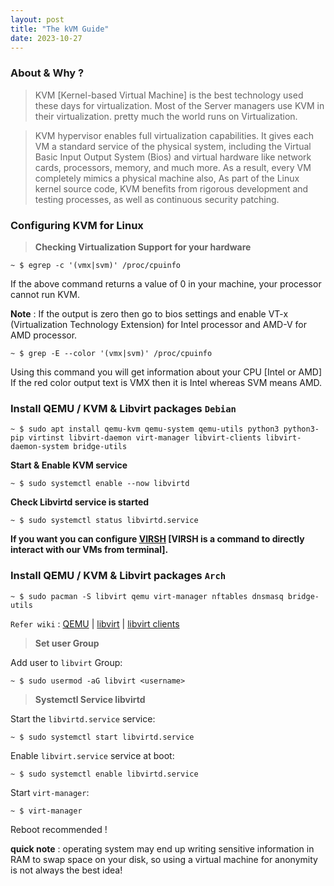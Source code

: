 ```yaml
---
layout: post
title: "The kVM Guide"
date: 2023-10-27
---
```


### **About & Why ?**

> KVM [Kernel-based Virtual Machine] is the best technology used these days for virtualization. Most of the 
Server managers use KVM in their virtualization. pretty much the world runs on Virtualization.

> KVM hypervisor enables full virtualization capabilities. It gives each VM a standard service of 
the physical system, including the Virtual Basic Input Output System (Bios) and virtual hardware 
like network cards, processors, memory, and much more. As a result, every VM completely mimics a 
physical machine also, As part of the Linux kernel source code, KVM benefits from rigorous 
development and testing processes, as well as continuous security patching. 

### **Configuring KVM for Linux**

>**Checking Virtualization Support for your hardware**


``` term
~ $ egrep -c '(vmx|svm)' /proc/cpuinfo
```
If the above command returns a value of 0 in your machine, your processor cannot run KVM.

**Note** : If the output is zero then go to bios settings and enable VT-x (Virtualization Technology Extension) for Intel processor and AMD-V for AMD processor.

``` term
~ $ grep -E --color '(vmx|svm)' /proc/cpuinfo
```
Using this command you will get information about your CPU [Intel or AMD] If the red color output text is VMX then it 
is Intel whereas SVM means AMD.


### **Install QEMU / KVM & Libvirt packages `Debian`**

```term
~ $ sudo apt install qemu-kvm qemu-system qemu-utils python3 python3-pip virtinst libvirt-daemon virt-manager libvirt-clients libvirt-daemon-system bridge-utils  

```
**Start & Enable KVM service**
``` term
~ $ sudo systemctl enable --now libvirtd
```

**Check Libvirtd service is started**

``` term
~ $ sudo systemctl status libvirtd.service
```

**If you want you can configure [VIRSH](https://wiki.debian.org/KVM) [VIRSH is a command to directly interact with our VMs from terminal].**

### **Install QEMU / KVM & Libvirt packages `Arch`**

```term
~ $ sudo pacman -S libvirt qemu virt-manager nftables dnsmasq bridge-utils
```

`Refer wiki` : 
[QEMU](https://wiki.archlinux.org/index.php/QEMU)
| [libvirt](https://wiki.archlinux.org/index.php/Libvirt)
| [libvirt clients](https://wiki.archlinux.org/index.php/Libvirt#Client)


>**Set user Group**

Add user to `libvirt` Group:

```term
~ $ sudo usermod -aG libvirt <username>
```


>**Systemctl Service libvirtd**

Start the `libvirtd.service` service:

```term
~ $ sudo systemctl start libvirtd.service
```

Enable `libvirt.service` service at boot:

```term
~ $ sudo systemctl enable libvirtd.service
```

Start `virt-manager`:

```term
~ $ virt-manager
```

Reboot recommended !

**quick note** :
operating system may end up writing sensitive information in RAM to swap space on your disk, so using a virtual 
machine for anonymity is not always the best idea!
